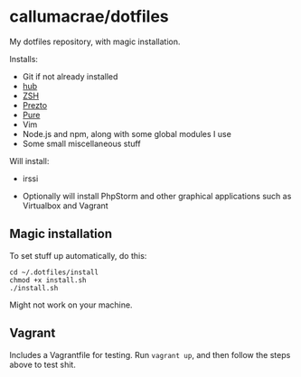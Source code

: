 # callumacrae/dotfiles

My dotfiles repository, with magic installation.

Installs:

- Git if not already installed
- [hub](http://hub.github.com/)
- [ZSH](http://www.zsh.org/)
- [Prezto](https://github.com/sorin-ionescu/prezto)
- [Pure](https://github.com/sindresorhus/pure)
- Vim
- Node.js and npm, along with some global modules I use
- Some small miscellaneous stuff

Will install:

- irssi

- Optionally will install PhpStorm and other graphical applications such as Virtualbox and Vagrant


## Magic installation

To set stuff up automatically, do this:

```
cd ~/.dotfiles/install
chmod +x install.sh
./install.sh
```

Might not work on your machine.

## Vagrant

Includes a Vagrantfile for testing. Run `vagrant up`, and then follow the steps
above to test shit.
